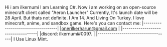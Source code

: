 Hi i am ilkernumi
I am Learning C#.
Now i am working on an open-source minecraft client called "Aeron Launcher" Currently, It's launch date will be 28 April. But thats not definite.
I Am 14. And Living On Turkey.
I love minecraft, anime, and sandbox game.
Here's you can contact me:
|-----------------------------------|
|onerilkerharun@gmail.com           |
|-----------------------------------|
|discord: ilkernumi#0097.           |
|-----------------------------------|
I Use Linux Mint.

